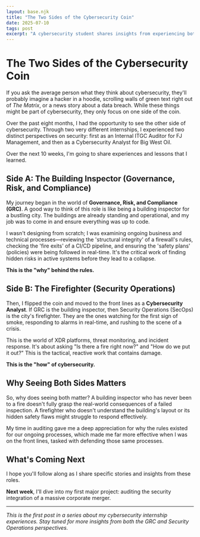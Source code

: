 ```yaml
---
layout: base.njk
title: "The Two Sides of the Cybersecurity Coin"
date: 2025-07-10
tags: post
excerpt: "A cybersecurity student shares insights from experiencing both Governance, Risk & Compliance (GRC) and Security Operations roles through two different internships."
---
```


# The Two Sides of the Cybersecurity Coin

If you ask the average person what they think about cybersecurity, they'll probably imagine a hacker in a hoodie, scrolling walls of green text right out of *The Matrix*, or a news story about a data breach. While these things might be part of cybersecurity, they only focus on one side of the coin.

Over the past eight months, I had the opportunity to see the other side of cybersecurity. Through two very different internships, I experienced two distinct perspectives on security: first as an Internal ITGC Auditor for FJ Management, and then as a Cybersecurity Analyst for Big West Oil. 

Over the next 10 weeks, I'm going to share experiences and lessons that I learned.

## Side A: The Building Inspector (Governance, Risk, and Compliance)

My journey began in the world of **Governance, Risk, and Compliance (GRC)**. A good way to think of this role is like being a building inspector for a bustling city. The buildings are already standing and operational, and my job was to come in and ensure everything was up to code.

I wasn't designing from scratch; I was examining ongoing business and technical processes—reviewing the 'structural integrity' of a firewall's rules, checking the 'fire exits' of a CI/CD pipeline, and ensuring the 'safety plans' (policies) were being followed in real-time. It's the critical work of finding hidden risks in active systems before they lead to a collapse.

**This is the "why" behind the rules.**

## Side B: The Firefighter (Security Operations)

Then, I flipped the coin and moved to the front lines as a **Cybersecurity Analyst**. If GRC is the building inspector, then Security Operations (SecOps) is the city's firefighter. They are the ones watching for the first sign of smoke, responding to alarms in real-time, and rushing to the scene of a crisis.

This is the world of XDR platforms, threat monitoring, and incident response. It's about asking "Is there a fire right now?" and "How do we put it out?" This is the tactical, reactive work that contains damage.

**This is the "how" of cybersecurity.**

## Why Seeing Both Sides Matters

So, why does seeing both matter? A building inspector who has never been to a fire doesn't fully grasp the real-world consequences of a failed inspection. A firefighter who doesn't understand the building's layout or its hidden safety flaws might struggle to respond effectively.

My time in auditing gave me a deep appreciation for why the rules existed for our ongoing processes, which made me far more effective when I was on the front lines, tasked with defending those same processes.

## What's Coming Next

I hope you'll follow along as I share specific stories and insights from these roles.

**Next week**, I'll dive into my first major project: auditing the security integration of a massive corporate merger.

---

*This is the first post in a series about my cybersecurity internship experiences. Stay tuned for more insights from both the GRC and Security Operations perspectives.*